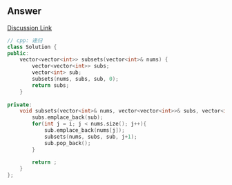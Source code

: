 ```
```

## Answer
[Discussion Link](https://leetcode.com/problems/subsets/discuss/27278/C%2B%2B-RecursiveIterativeBit-Manipulation)

```cpp
// cpp: 递归
class Solution {
public:
    vector<vector<int>> subsets(vector<int>& nums) {
        vector<vector<int>> subs;
        vector<int> sub;
        subsets(nums, subs, sub, 0);
        return subs;
    }
    
private:
    void subsets(vector<int>& nums, vector<vector<int>>& subs, vector<int>& sub, int i) {
        subs.emplace_back(sub);
        for(int j = i; j < nums.size(); j++){
            sub.emplace_back(nums[j]);
            subsets(nums, subs, sub, j+1);
            sub.pop_back();
        }
        
        return ;
    }
};
```
